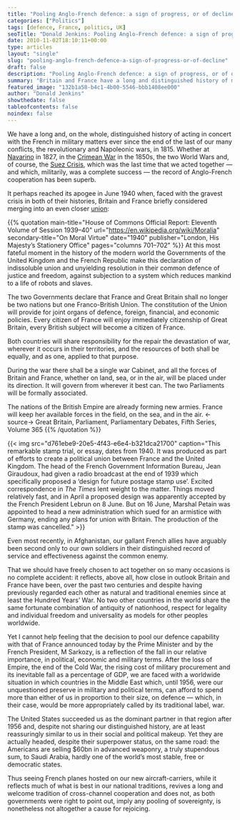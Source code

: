 ```yaml
---
title: "Pooling Anglo-French defence: a sign of progress, or of decline?"
categories: ["Politics"]
tags: [defence, France, politics, UK]
seoTitle: "Donald Jenkins: Pooling Anglo-French defence: a sign of progress, or of decline?"
date: 2010-11-02T18:10:11+00:00
type: articles
layout: "single"
slug: "pooling-anglo-french-defence-a-sign-of-progress-or-of-decline"
draft: false
description: "Pooling Anglo-French defence: a sign of progress, or of decline?"
summary: "Britain and France have a long and distinguished history of military cooperation, stretching back to the Greek liberation war in 1827 and spanning two centuries during which their action has regularly turned the balance of events decisively in favour of progress and democracy while simultaneously advancing both our ancient nations'' individual interests. The recent announcement by both governments that they would be pooling parts of the defence capacity falls neatly in that tradition and is thus a cause for rejoicing: yet it can also, unfortunately, be seen as the consequence of both our countries'' relative fall in influence, already well underway when we jointly embarked on the Suez expedition in 1956 and which has sadly gone much further since."
featured_image: "132b1a58-b4c1-4b00-5546-bbb1408ee000"
author: "Donald Jenkins"
showthedate: false
tableofcontents: false
noindex: false
---
```


We have a long and, on the whole, distinguished history of acting in concert with the French in military matters ever since the end of the last of our many conflicts, the revolutionary and Napoleonic wars, in 1815. Whether at [Navarino](https://en.wikipedia.org/wiki/Battle_of_Navarino) in 1827, in the [Crimean War](https://en.wikipedia.org/wiki/Crimean_war) in the 1850s, the two World Wars and, of course, the [Suez Crisis](https://en.wikipedia.org/wiki/Suez_crisis), which was the last time that we acted together — and which, militarily, was a complete success — the record of Anglo-French cooperation has been superb.

It perhaps reached its apogee in June 1940 when, faced with the gravest crisis in both of their histories, Britain and France briefly considered merging into an even closer [union](https://en.wikipedia.org/wiki/Anglo-French_Union):

{{% quotation main-title="House of Commons Official Report: Eleventh Volume of Session 1939–40" url="https://en.wikipedia.org/wiki/Moralia" secondary-title="On Moral Virtue" date="1940" publisher="London, His Majesty’s Stationery Office" pages="columns 701–702" %}}
At this most fateful moment in the history of the modern world the Governments of the United Kingdom and the French Republic make this declaration of indissoluble union and unyielding resolution in their common defence of justice and freedom, against subjection to a system which reduces mankind to a life of robots and slaves.

The two Governments declare that France and Great Britain shall no longer be two nations but one Franco-British Union. The constitution of the Union will provide for joint organs of defence, foreign, financial, and economic policies. Every citizen of France will enjoy immediately citizenship of Great Britain, every British subject will become a citizen of France.

Both countries will share responsibility for the repair the devastation of war, wherever it occurs in their territories, and the resources of both shall be equally, and as one, applied to that purpose.

During the war there shall be a single war Cabinet, and all the forces of Britain and France, whether on land, sea, or in the air, will be placed under its direction. It will govern from wherever it best can. The two Parliaments will be formally associated.

The nations of the British Empire are already forming new armies. France will keep her available forces in the field, on the sea, and in the air.
<-source->
Great Britain, Parliament, Parliamentary Debates, Fifth Series, Volume 365
{{% /quotation %}}

{{< img src="d761ebe9-20e5-4f43-e6e4-b321dca21700" caption="This remarkable stamp trial, or essay, dates from 1940. It was produced as part of efforts to create a political union between France and the United Kingdom. The head of the French Government Information Bureau, Jean Giraudoux, had given a radio broadcast at the end of 1939 which specifically proposed a ‘design for future postage stamp use’. Excited correspondence in _The Times_ lent weight to the matter. Things moved relatively fast, and in April a proposed design was apparently accepted by the French President Lebrun on 8 June. But on 16 June, Marshal Petain was appointed to head a new administration which sued for an armistice with Germany, ending any plans for union with Britain. The production of the stamp was cancelled." >}}

Even most recently, in Afghanistan, our gallant French allies have arguably been second only to our own soldiers in their distinguished record of service and effectiveness against the common enemy.

That we should have freely chosen to act together on so many occasions is no complete accident: it reflects, above all, how close in outlook Britain and France have been, over the past two centuries and despite having previously regarded each other as natural and traditional enemies since at least the Hundred Years’ War. No two other countries in the world share the same fortunate combination of antiquity of nationhood, respect for legality and individual freedom and universality as models for other peoples worldwide.

Yet I cannot help feeling that the decision to pool our defence capability with that of France announced today by the Prime Minister and by the French President, M Sarkozy, is a reflection of the fall in our relative importance, in political, economic and military terms. After the loss of Empire, the end of the Cold War, the rising cost of military procurement and its inevitable fall as a percentage of GDP, we are faced with a worldwide situation in which countries in the Middle East which, until 1956, were our unquestioned preserve in military and political terms, can afford to spend more than either of us in proportion to their size, on defence — which, in their case, would be more appropriately called by its traditional label, war.

The United States succeeded us as the dominant partner in that region after 1956 and, despite not sharing our distinguished history, are at least reassuringly similar to us in their social and political makeup. Yet they are actually headed, despite their superpower status, on the same road: the Americans are selling $60bn in advanced weaponry, a truly stupendous sum, to Saudi Arabia, hardly one of the world’s most stable, free or democratic states.

Thus seeing French planes hosted on our new aircraft-carriers, while it reflects much of what is best in our national traditions, revives a long and welcome tradition of cross-channel cooperation and does not, as both governments were right to point out, imply any pooling of sovereignty, is nonetheless not altogether a cause for rejoicing.
